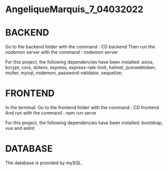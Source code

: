 # AngeliqueMarquis_7_04032022

# BACKEND
Go to the backend folder with the command : CD backend
Then run the nodemon server with the command : nodemon server


For this project, the following dependencies have been installed:
axios, bcrypt, cors, dotenv, express, express-rate-limit, helmet, jsonwebtoken, multer, mysql, nodemon, password-validator, sequelize; 


# FRONTEND 
In the terminal:
Go to the frontend folder with the command : CD frontend
And run with the command : npm run serve

For this project, the following dependencies have been installed:
bootstrap, vue and eslint

# DATABASE
The database is provided by mySQL.
